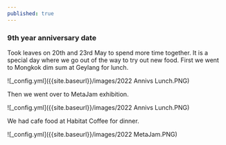 ```yaml
---
published: true
---
```

### 9th year anniversary date

Took leaves on 20th and 23rd May to spend more time together. It is a special day where we go out of the way to try out new food. First we went to Mongkok dim sum at Geylang for lunch.

![_config.yml]({{site.baseurl}}/images/2022 Annivs Lunch.PNG)

Then we went over to MetaJam exhibition.

![_config.yml]({{site.baseurl}}/images/2022 Annivs Lunch.PNG)

We had cafe food at Habitat Coffee for dinner.

![_config.yml]({{site.baseurl}}/images/2022 MetaJam.PNG)
